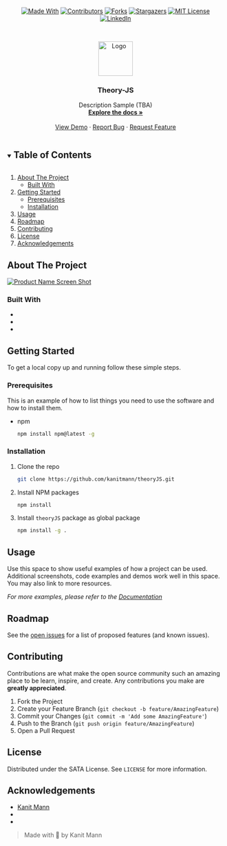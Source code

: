 #


<span style="display:block;text-align:center">

[![Made With][made-with-shield]][made-with-url]
[![Contributors][contributors-shield]][contributors-url]
[![Forks][forks-shield]][forks-url]
[![Stargazers][stars-shield]][stars-url]
[![MIT License][license-shield]][license-url]
[![LinkedIn][linkedin-shield]][linkedin-url]

</span>

<!-- PROJECT LOGO -->
<br />
<p align="center">
  <a href="https://github.com/kanitmann/theoryJS">
    <img src="images/logo.png" alt="Logo" width="80" height="80">
  </a>

  <h3 align="center">Theory-JS</h3>

  <p align="center">
    Description Sample (TBA)
    <br />
    <a href="https://github.com/kanitmann/theoryJS"><strong>Explore the docs »</strong></a>
    <br />
    <br />
    <a href="https://github.com/kanitmann/theoryJS">View Demo</a>
    ·
    <a href="https://github.com/kanitmann/theoryJS/issues">Report Bug</a>
    ·
    <a href="https://github.com/kanitmann/theoryJS/issues">Request Feature</a>
  </p>
</p>

<!-- TABLE OF CONTENTS -->
<details open="open">
  <summary><h2 style="display: inline-block">Table of Contents</h2></summary>
  <ol>
    <li>
      <a href="#about-the-project">About The Project</a>
      <ul>
        <li><a href="#built-with">Built With</a></li>
      </ul>
    </li>
    <li>
      <a href="#getting-started">Getting Started</a>
      <ul>
        <li><a href="#prerequisites">Prerequisites</a></li>
        <li><a href="#installation">Installation</a></li>
      </ul>
    </li>
    <li><a href="#usage">Usage</a></li>
    <li><a href="#roadmap">Roadmap</a></li>
    <li><a href="#contributing">Contributing</a></li>
    <li><a href="#license">License</a></li>
    <li><a href="#acknowledgements">Acknowledgements</a></li>
  </ol>
</details>

<!-- ABOUT THE PROJECT -->

## About The Project

[![Product Name Screen Shot][product-screenshot]](https://example.com)

### Built With

- []()
- []()
- []()

<!-- GETTING STARTED -->

## Getting Started

To get a local copy up and running follow these simple steps.

### Prerequisites

This is an example of how to list things you need to use the software and how to install them.

- npm
  ```sh
  npm install npm@latest -g
  ```

### Installation

1. Clone the repo
   ```sh
   git clone https://github.com/kanitmann/theoryJS.git
   ```
2. Install NPM packages
   ```sh
   npm install
   ```
3. Install `theoryJS` package as global package
   ```sh
   npm install -g .
   ```

<!-- USAGE EXAMPLES -->

## Usage

Use this space to show useful examples of how a project can be used. Additional screenshots, code examples and demos work well in this space. You may also link to more resources.

_For more examples, please refer to the [Documentation](https://example.com)_

<!-- ROADMAP -->

## Roadmap

See the [open issues](https://github.com/kanitmann/theoryJS/issues) for a list of proposed features (and known issues).

<!-- CONTRIBUTING -->

## Contributing

Contributions are what make the open source community such an amazing place to be learn, inspire, and create. Any contributions you make are **greatly appreciated**.

1. Fork the Project
2. Create your Feature Branch (`git checkout -b feature/AmazingFeature`)
3. Commit your Changes (`git commit -m 'Add some AmazingFeature'`)
4. Push to the Branch (`git push origin feature/AmazingFeature`)
5. Open a Pull Request

<!-- LICENSE -->

## License

Distributed under the SATA License. See `LICENSE` for more information.

<!-- ACKNOWLEDGEMENTS -->

## Acknowledgements

- [Kanit Mann](https://github.com/kanitmann/)
- []()
- []()

> Made with 💙 by Kanit Mann

<!-- MARKDOWN LINKS & IMAGES -->
<!-- https://www.markdownguide.org/basic-syntax/#reference-style-links -->

[contributors-shield]: https://img.shields.io/github/contributors/kanitmann/theoryJS.svg?style=for-the-badge
[contributors-url]: https://github.com/kanitmann/theoryJS/graphs/contributors
[forks-shield]: https://img.shields.io/github/forks/dyte-submissions/theoryJS.svg?style=for-the-badge
[forks-url]: https://github.com/dyte-submissions/theoryJS/network/members
[stars-shield]: https://img.shields.io/github/stars/kanitmann/theoryJS.svg?style=for-the-badge
[stars-url]: https://github.com/kanitmann/theoryJS/stargazers
[license-shield]: https://img.shields.io/github/license/kanitmann/theoryJS?style=for-the-badge&logo=appveyor
[license-url]: https://github.com/kanitmann/theoryJS/blob/master/LICENSE.txt
[made-with-shield]: https://img.shields.io/github/languages/top/kanitmann/theoryJS?style=for-the-badge
[made-with-url]: https://shields.io/github/languages/top/kanitmann/theoryJS.svg?style-for-the-badge
[linkedin-shield]: https://img.shields.io/badge/-LinkedIn-black.svg?style=for-the-badge&logo=linkedin&colorB=555
[linkedin-url]: https://linkedin.com/in/kanitmann
[product-screenshot]: images/Screenshot.png